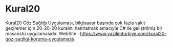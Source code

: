 # Kural20
Kural20 Göz Sağlığı Uygulaması, bilgisayar başında çok fazla vakit geçirenler için 20-20-20 kuralını hatırlatmak amacıyle C# ile geliştrilmiş bir masaüstü uygulamasıdır.
WebSite : https://www.yazilimturkiye.com/kural20-goz-sagligi-koruma-uygulamasi/
